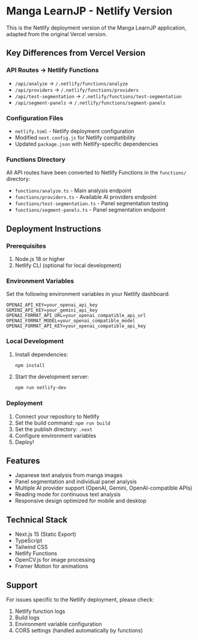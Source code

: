 # Manga LearnJP - Netlify Version

This is the Netlify deployment version of the Manga LearnJP application, adapted from the original Vercel version.

## Key Differences from Vercel Version

### API Routes → Netlify Functions
- `/api/analyze` → `/.netlify/functions/analyze`
- `/api/providers` → `/.netlify/functions/providers`
- `/api/test-segmentation` → `/.netlify/functions/test-segmentation`
- `/api/segment-panels` → `/.netlify/functions/segment-panels`

### Configuration Files
- `netlify.toml` - Netlify deployment configuration
- Modified `next.config.js` for Netlify compatibility
- Updated `package.json` with Netlify-specific dependencies

### Functions Directory
All API routes have been converted to Netlify Functions in the `functions/` directory:
- `functions/analyze.ts` - Main analysis endpoint
- `functions/providers.ts` - Available AI providers endpoint
- `functions/test-segmentation.ts` - Panel segmentation testing
- `functions/segment-panels.ts` - Panel segmentation endpoint

## Deployment Instructions

### Prerequisites
1. Node.js 18 or higher
2. Netlify CLI (optional for local development)

### Environment Variables
Set the following environment variables in your Netlify dashboard:

```
OPENAI_API_KEY=your_openai_api_key
GEMINI_API_KEY=your_gemini_api_key
OPENAI_FORMAT_API_URL=your_openai_compatible_api_url
OPENAI_FORMAT_MODEL=your_openai_compatible_model
OPENAI_FORMAT_API_KEY=your_openai_compatible_api_key
```

### Local Development
1. Install dependencies:
   ```bash
   npm install
   ```

2. Start the development server:
   ```bash
   npm run netlify-dev
   ```

### Deployment
1. Connect your repository to Netlify
2. Set the build command: `npm run build`
3. Set the publish directory: `.next`
4. Configure environment variables
5. Deploy!

## Features
- Japanese text analysis from manga images
- Panel segmentation and individual panel analysis
- Multiple AI provider support (OpenAI, Gemini, OpenAI-compatible APIs)
- Reading mode for continuous text analysis
- Responsive design optimized for mobile and desktop

## Technical Stack
- Next.js 15 (Static Export)
- TypeScript
- Tailwind CSS
- Netlify Functions
- OpenCV.js for image processing
- Framer Motion for animations

## Support
For issues specific to the Netlify deployment, please check:
1. Netlify function logs
2. Build logs
3. Environment variable configuration
4. CORS settings (handled automatically by functions)